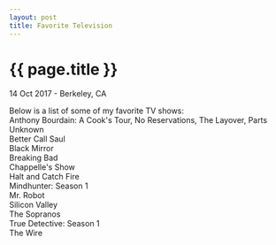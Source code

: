```yaml
---
layout: post
title: Favorite Television
---
```


{{ page.title }}
================

<p class="meta">14 Oct 2017 - Berkeley, CA</p>

Below is a list of some of my favorite TV shows:  
Anthony Bourdain: A Cook's Tour, No Reservations, The Layover, Parts Unknown  
Better Call Saul  
Black Mirror  
Breaking Bad  
Chappelle's Show  
Halt and Catch Fire  
Mindhunter: Season 1  
Mr. Robot  
Silicon Valley  
The Sopranos  
True Detective: Season 1  
The Wire  